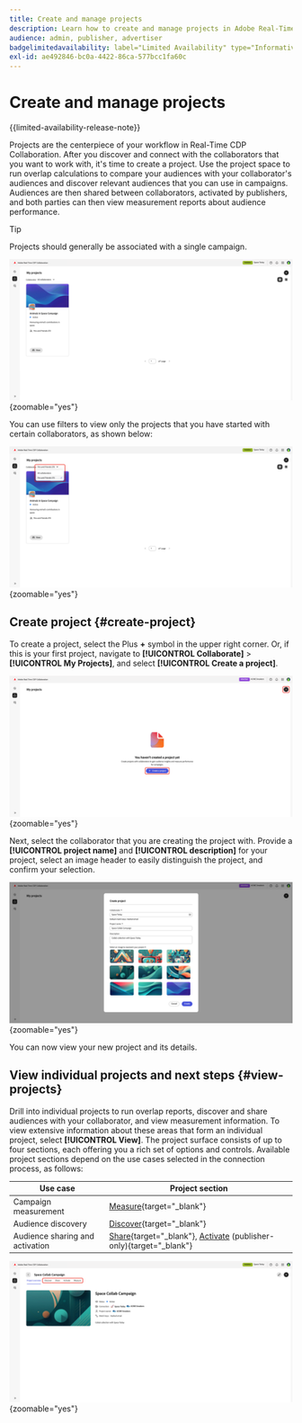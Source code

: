 ```yaml
---
title: Create and manage projects
description: Learn how to create and manage projects in Adobe Real-Time CDP Collaboration
audience: admin, publisher, advertiser
badgelimitedavailability: label="Limited Availability" type="Informative" url="https://helpx.adobe.com/legal/product-descriptions/real-time-customer-data-platform-collaboration.html newtab=true"
exl-id: ae492846-bc0a-4422-86ca-577bcc1fa60c
---
```

# Create and manage projects

{{limited-availability-release-note}}

Projects are the centerpiece of your workflow in Real-Time CDP Collaboration. After you discover and connect with the collaborators that you want to work with, it's time to create a project. Use the project space to run overlap calculations to compare your audiences with your collaborator's audiences and discover relevant audiences that you can use in campaigns. Audiences are then shared between collaborators, activated by publishers, and both parties can then view measurement reports about audience performance.

>[!TIP]
>
>Projects should generally be associated with a single campaign.

![View of all projects, unfiltered.](/help/assets/collaborate/manage-view-projects/projects-overview-page.png){zoomable="yes"}

You can use filters to view only the projects that you have started with certain collaborators, as shown below:

![Filtered view of projects with a single collaborator.](/help/assets/collaborate/manage-view-projects/filtered-project-view.png){zoomable="yes"}

## Create project {#create-project}

To create a project, select the Plus **+** symbol in the upper right corner. Or, if this is your first project, navigate to **[!UICONTROL Collaborate]** > **[!UICONTROL My Projects]**, and select **[!UICONTROL Create a project]**.

![Select plus symbol or Create a project to set up a new project.](/help/assets/collaborate/manage-view-projects/create-project.png){zoomable="yes"}

Next, select the collaborator that you are creating the project with. Provide a **[!UICONTROL project name]** and **[!UICONTROL description]** for your project, select an image header to easily distinguish the project, and confirm your selection.

![Required options to set up a new project](/help/assets/collaborate/manage-view-projects/create-project-required-info.png){zoomable="yes"}

You can now view your new project and its details.

## View individual projects and next steps {#view-projects}

Drill into individual projects to run overlap reports, discover and share audiences with your collaborator, and view measurement information. To view extensive information about these areas that form an individual project, select **[!UICONTROL View]**. The project surface consists of up to four sections, each offering you a rich set of options and controls. Available project sections depend on the use cases selected in the connection process, as follows:

| Use case | Project section |
| --- | --- |
| Campaign measurement | [Measure](/help/guide/collaborate/measure.md){target="_blank"} |
| Audience discovery | [Discover](/help/guide/collaborate/discover.md){target="_blank"} |
| Audience sharing and activation | [Share](/help/guide/collaborate/share.md){target="_blank"}, [Activate](/help/guide/collaborate/activate.md) (publisher-only){target="_blank"} |

![The project view with the available sections highlighted.](/help/assets/collaborate/manage-view-projects/project-sections.png){zoomable="yes"}
